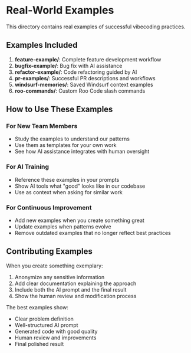 # Real-World Examples

This directory contains real examples of successful vibecoding practices.

## Examples Included

1. **feature-example/**: Complete feature development workflow
2. **bugfix-example/**: Bug fix with AI assistance
3. **refactor-example/**: Code refactoring guided by AI
4. **pr-examples/**: Successful PR descriptions and workflows
5. **windsurf-memories/**: Saved Windsurf context examples
6. **roo-commands/**: Custom Roo Code slash commands

## How to Use These Examples

### For New Team Members

- Study the examples to understand our patterns
- Use them as templates for your own work
- See how AI assistance integrates with human oversight

### For AI Training

- Reference these examples in your prompts
- Show AI tools what "good" looks like in our codebase
- Use as context when asking for similar work

### For Continuous Improvement

- Add new examples when you create something great
- Update examples when patterns evolve
- Remove outdated examples that no longer reflect best practices

## Contributing Examples

When you create something exemplary:

1. Anonymize any sensitive information
2. Add clear documentation explaining the approach
3. Include both the AI prompt and the final result
4. Show the human review and modification process

The best examples show:

- Clear problem definition
- Well-structured AI prompt
- Generated code with good quality
- Human review and improvements
- Final polished result
